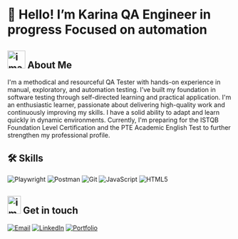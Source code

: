 # 👋 Hello! I’m Karina QA Engineer in progress  Focused on automation

   ## <img width="40" height="40" alt="image" src="https://github.com/user-attachments/assets/c73cd600-701d-47a4-91cd-95808207e7dc" /> About Me
 

I'm a methodical and resourceful QA Tester with hands-on experience in manual, exploratory, and automation testing.
I’ve built my foundation in software testing through self-directed learning and practical application. I'm an enthusiastic learner, passionate about delivering high-quality work and continuously improving my skills. I have a solid ability to adapt and learn quickly in dynamic environments.
Currently, I'm preparing for the ISTQB Foundation Level Certification and the PTE Academic English Test to further strengthen my professional profile.

 ## 🛠️ Skills

![Playwright](https://img.shields.io/badge/Playwright-green)
![Postman](https://img.shields.io/badge/-Postman-orange)
![Git](https://img.shields.io/badge/GitHubWorkflow-blue)
![JavaScript](https://img.shields.io/badge/JavaSript-yellow)
![HTML5](https://img.shields.io/badge/HTML5-red)

## <img width="30" height="40" alt="image" src="https://github.com/user-attachments/assets/22e3883b-a92b-4e6c-b6a4-9f9806bff6c7" />  Get in touch


[![Email](https://img.shields.io/badge/Email-karina.sanmartin.n@gmail.com-blue?logo=gmail)](mailto:karina.sanmartin.n@gmail.com)
[![LinkedIn](https://img.shields.io/badge/LinkedIn-karinasanmartinQE-blue?logo=linkedin)](www.linkedin.com/in/karina-san-martin-qe)
[![Portfolio](https://img.shields.io/badge/Portfolio-karinaQE-9cf?logo=internet-explorer)](https://github.com/karisanmartin)




<!--- - 📫 How to reach me --->

<!---
karisanmartin/karisanmartin is a ✨ special ✨ repository because its `README.md` (this file) appears on your GitHub profile.
You can click the Preview link to take a look at your changes.
--->
